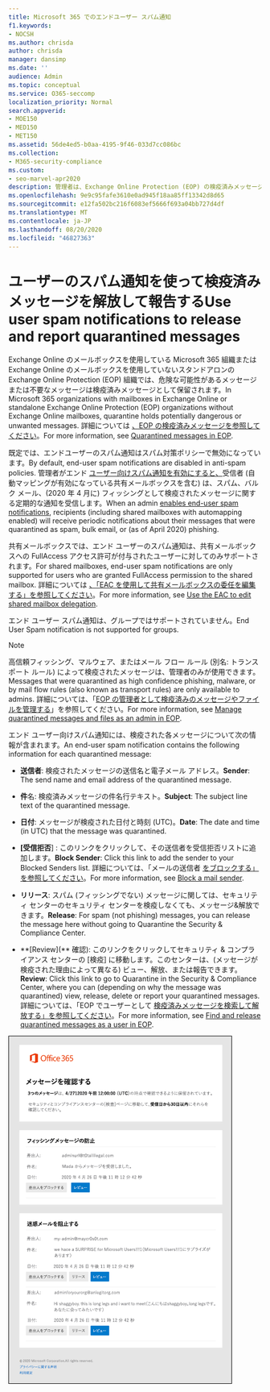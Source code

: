 ```yaml
---
title: Microsoft 365 でのエンドユーザー スパム通知
f1.keywords:
- NOCSH
ms.author: chrisda
author: chrisda
manager: dansimp
ms.date: ''
audience: Admin
ms.topic: conceptual
ms.service: O365-seccomp
localization_priority: Normal
search.appverid:
- MOE150
- MED150
- MET150
ms.assetid: 56de4ed5-b0aa-4195-9f46-033d7cc086bc
ms.collection:
- M365-security-compliance
ms.custom:
- seo-marvel-apr2020
description: 管理者は、Exchange Online Protection (EOP) の検疫済みメッセージに対するエンドユーザー スパム通知について学習できます。
ms.openlocfilehash: 9e9c95fafe3610e0ad945f18aa85ff13342d8d65
ms.sourcegitcommit: e12fa502bc216f6083ef5666f693a04bb727d4df
ms.translationtype: MT
ms.contentlocale: ja-JP
ms.lasthandoff: 08/20/2020
ms.locfileid: "46827363"
---
```

# <a name="use-user-spam-notifications-to-release-and-report-quarantined-messages"></a><span data-ttu-id="facba-103">ユーザーのスパム通知を使って検疫済みメッセージを解放して報告する</span><span class="sxs-lookup"><span data-stu-id="facba-103">Use user spam notifications to release and report quarantined messages</span></span>

<span data-ttu-id="facba-104">Exchange Online のメールボックスを使用している Microsoft 365 組織または Exchange Online のメールボックスを使用していないスタンドアロンの Exchange Online Protection (EOP) 組織では、危険な可能性があるメッセージまたは不要なメッセージは検疫済みメッセージとして保留されます。</span><span class="sxs-lookup"><span data-stu-id="facba-104">In Microsoft 365 organizations with mailboxes in Exchange Online or standalone Exchange Online Protection (EOP) organizations without Exchange Online mailboxes, quarantine holds potentially dangerous or unwanted messages.</span></span> <span data-ttu-id="facba-105">詳細については [、EOP の検疫済みメッセージを参照してください](quarantine-email-messages.md)。</span><span class="sxs-lookup"><span data-stu-id="facba-105">For more information, see [Quarantined messages in EOP](quarantine-email-messages.md).</span></span>

<span data-ttu-id="facba-106">既定では、エンドユーザーのスパム通知はスパム対策ポリシーで無効になっています。</span><span class="sxs-lookup"><span data-stu-id="facba-106">By default, end-user spam notifications are disabled in anti-spam policies.</span></span> <span data-ttu-id="facba-107">管理者がエンド [ユーザー向けスパム通知を有効にすると、](configure-your-spam-filter-policies.md#configure-end-user-spam-notifications)受信者 (自動マッピングが有効になっている共有メールボックスを含む) は、スパム、バルク メール、(2020 年 4 月に) フィッシングとして検疫されたメッセージに関する定期的な通知を受信します。</span><span class="sxs-lookup"><span data-stu-id="facba-107">When an admin [enables end-user spam notifications](configure-your-spam-filter-policies.md#configure-end-user-spam-notifications), recipients (including shared mailboxes with automapping enabled) will receive periodic notifications about their messages that were quarantined as spam, bulk email, or (as of April 2020) phishing.</span></span>

<span data-ttu-id="facba-108">共有メールボックスでは、エンド ユーザーのスパム通知は、共有メールボックスへの FullAccess アクセス許可が付与されたユーザーに対してのみサポートされます。</span><span class="sxs-lookup"><span data-stu-id="facba-108">For shared mailboxes, end-user spam notifications are only supported for users who are granted FullAccess permission to the shared mailbox.</span></span> <span data-ttu-id="facba-109">詳細については [、「EAC を使用して共有メールボックスの委任を編集する」を参照してください](https://docs.microsoft.com/Exchange/collaboration-exo/shared-mailboxes#use-the-eac-to-edit-shared-mailbox-delegation)。</span><span class="sxs-lookup"><span data-stu-id="facba-109">For more information, see [Use the EAC to edit shared mailbox delegation](https://docs.microsoft.com/Exchange/collaboration-exo/shared-mailboxes#use-the-eac-to-edit-shared-mailbox-delegation).</span></span>

<span data-ttu-id="facba-110">エンド ユーザー スパム通知は、グループではサポートされていません。</span><span class="sxs-lookup"><span data-stu-id="facba-110">End User Spam notification is not supported for groups.</span></span>

> [!NOTE]
> <span data-ttu-id="facba-111">高信頼フィッシング、マルウェア、またはメール フロー ルール (別名: トランスポート ルール) によって検疫されたメッセージは、管理者のみが使用できます。</span><span class="sxs-lookup"><span data-stu-id="facba-111">Messages that were quarantined as high confidence phishing, malware, or by mail flow rules (also known as transport rules) are only available to admins.</span></span> <span data-ttu-id="facba-112">詳細については、「[EOP の管理者として検疫済みのメッセージやファイルを管理する](manage-quarantined-messages-and-files.md)」を参照してください。</span><span class="sxs-lookup"><span data-stu-id="facba-112">For more information, see [Manage quarantined messages and files as an admin in EOP](manage-quarantined-messages-and-files.md).</span></span>

<span data-ttu-id="facba-113">エンド ユーザー向けスパム通知には、検疫された各メッセージについて次の情報が含まれます。</span><span class="sxs-lookup"><span data-stu-id="facba-113">An end-user spam notification contains the following information for each quarantined message:</span></span>

- <span data-ttu-id="facba-114">**送信者**: 検疫されたメッセージの送信名と電子メール アドレス。</span><span class="sxs-lookup"><span data-stu-id="facba-114">**Sender**: The send name and email address of the quarantined message.</span></span>

- <span data-ttu-id="facba-115">**件**名: 検疫済みメッセージの件名行テキスト。</span><span class="sxs-lookup"><span data-stu-id="facba-115">**Subject**: The subject line text of the quarantined message.</span></span>

- <span data-ttu-id="facba-116">**日付**: メッセージが検疫された日付と時刻 (UTC)。</span><span class="sxs-lookup"><span data-stu-id="facba-116">**Date**: The date and time (in UTC) that the message was quarantined.</span></span>

- <span data-ttu-id="facba-117">**[受信拒否**] : このリンクをクリックして、その送信者を受信拒否リストに追加します。</span><span class="sxs-lookup"><span data-stu-id="facba-117">**Block Sender**: Click this link to add the sender to your Blocked Senders list.</span></span> <span data-ttu-id="facba-118">詳細については、「メールの送信者 [をブロックする」を参照してください](https://support.microsoft.com/office/b29fd867-cac9-40d8-aed1-659e06a706e4)。</span><span class="sxs-lookup"><span data-stu-id="facba-118">For more information, see [Block a mail sender](https://support.microsoft.com/office/b29fd867-cac9-40d8-aed1-659e06a706e4).</span></span>

- <span data-ttu-id="facba-119">**リリース**: スパム (フィッシングでない) メッセージに関しては、セキュリティ センターのセキュリティ センターを検疫しなくても、メッセージ&解放できます。</span><span class="sxs-lookup"><span data-stu-id="facba-119">**Release**: For spam (not phishing) messages, you can release the message here without going to Quarantine the Security & Compliance Center.</span></span>

- <span data-ttu-id="facba-120">\*\*[Review](** 確認): このリンクをクリックしてセキュリティ & コンプライアンス センターの [検疫] に移動します。このセンターは、(メッセージが検疫された理由によって異なる) ビュー、解放、または報告できます。</span><span class="sxs-lookup"><span data-stu-id="facba-120">**Review**: Click this link to go to Quarantine in the Security & Compliance Center, where you can (depending on why the message was quarantined) view, release, delete or report your quarantined messages.</span></span> <span data-ttu-id="facba-121">詳細については、「EOP でユーザーとして [検疫済みメッセージを検索して解放する」を参照してください](find-and-release-quarantined-messages-as-a-user.md)。</span><span class="sxs-lookup"><span data-stu-id="facba-121">For more information, see [Find and release quarantined messages as a user in EOP](find-and-release-quarantined-messages-as-a-user.md).</span></span>

![エンド ユーザー向けスパム通知の例](../../media/end-user-spam-notification.png)
